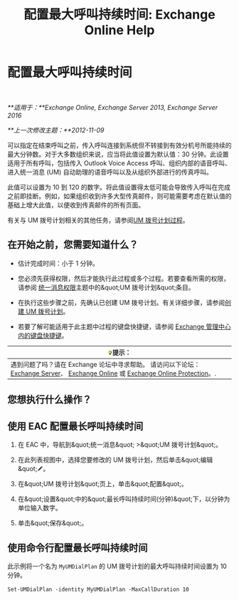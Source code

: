 ﻿---
title: '配置最大呼叫持续时间: Exchange Online Help'
TOCTitle: 配置最大呼叫持续时间
ms:assetid: 01aa40d2-f918-472b-bace-158222143484
ms:mtpsurl: https://technet.microsoft.com/zh-cn/library/Ee423535(v=EXCHG.150)
ms:contentKeyID: 50489833
ms.date: 05/23/2018
mtps_version: v=EXCHG.150
ms.translationtype: MT
---

# 配置最大呼叫持续时间

 

_**适用于：**Exchange Online, Exchange Server 2013, Exchange Server 2016_

_**上一次修改主题：**2012-11-09_

可以指定在结束呼叫之前，传入呼叫连接到系统但不转接到有效分机号所能持续的最大分钟数。对于大多数组织来说，应当将此值设置为默认值：30 分钟。此设置适用于所有呼叫，包括传入 Outlook Voice Access 呼叫、组织内部的语音呼叫、进入统一消息 (UM) 自动助理的语音呼叫以及从组织外部进行的传真呼叫。

此值可以设置为 10 到 120 的数字。将此值设置得太低可能会导致传入呼叫在完成之前即挂断。例如，如果组织收到许多大型传真邮件，则可能需要考虑在默认值的基础上增大此值，以便收到传真邮件的所有页面。

有关与 UM 拨号计划相关的其他任务，请参阅[UM 拨号计划过程](um-dial-plan-procedures-exchange-2013-help.md)。

## 在开始之前，您需要知道什么？

  - 估计完成时间：小于 1 分钟。

  - 您必须先获得权限，然后才能执行此过程或多个过程。若要查看所需的权限，请参阅 [统一消息权限](unified-messaging-permissions-exchange-2013-help.md)主题中的\&quot;UM 拨号计划\&quot;条目。

  - 在执行这些步骤之前，先确认已创建 UM 拨号计划。有关详细步骤，请参阅[创建 UM 拨号计划](create-a-um-dial-plan-exchange-2013-help.md)。

  - 若要了解可能适用于此主题中过程的键盘快捷键，请参阅 [Exchange 管理中心内的键盘快捷键](keyboard-shortcuts-in-the-exchange-admin-center-exchange-online-protection-help.md)。

<table>
<thead>
<tr class="header">
<th><img src="images/Bb124558.tip(EXCHG.150).gif" title="提示" alt="提示" />提示：</th>
</tr>
</thead>
<tbody>
<tr class="odd">
<td>遇到问题了吗？请在 Exchange 论坛中寻求帮助。 请访问以下论坛：<a href="https://go.microsoft.com/fwlink/p/?linkid=60612">Exchange Server</a>、 <a href="https://go.microsoft.com/fwlink/p/?linkid=267542">Exchange Online</a> 或 <a href="https://go.microsoft.com/fwlink/p/?linkid=285351">Exchange Online Protection</a>。.</td>
</tr>
</tbody>
</table>


## 您想执行什么操作？

## 使用 EAC 配置最长呼叫持续时间

1.  在 EAC 中，导航到\&quot;统一消息\&quot; \>\&quot;UM 拨号计划\&quot;。

2.  在此列表视图中，选择您要修改的 UM 拨号计划，然后单击\&quot;编辑\&quot;![编辑图标](images/Bb124582.6f53ccb2-1f13-4c02-bea0-30690e6ea71d(EXCHG.150).gif "编辑图标")。

3.  在\&quot;UM 拨号计划\&quot;页上，单击\&quot;配置\&quot;。

4.  在\&quot;设置\&quot;中的\&quot;最长呼叫持续时间(分钟)\&quot;下，以分钟为单位输入数字。

5.  单击\&quot;保存\&quot;。

## 使用命令行配置最长呼叫持续时间

此示例将一个名为 `MyUMDialPlan` 的 UM 拨号计划的最大呼叫持续时间设置为 10 分钟。

    Set-UMDialPlan -identity MyUMDialPlan -MaxCallDuration 10

